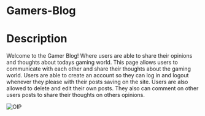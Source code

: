 # Gamers-Blog

# Description
Welcome to the Gamer Blog! Where users are able to share their opinions and thoughts about todays gaming world. This page allows users to communicate with each other and share their thoughts about the gaming world.
Users are able to create an account so they can log in and logout whenever they please with their posts saving on the site. Users are also allowed to delete and edit their own posts. They also can comment on other users posts to share their thoughts on others opinions.




![OIP](https://github.com/VladSimonyan/Gamers-Blog/assets/129136870/ec61f08a-de45-43be-bde8-de0d84d15590)
